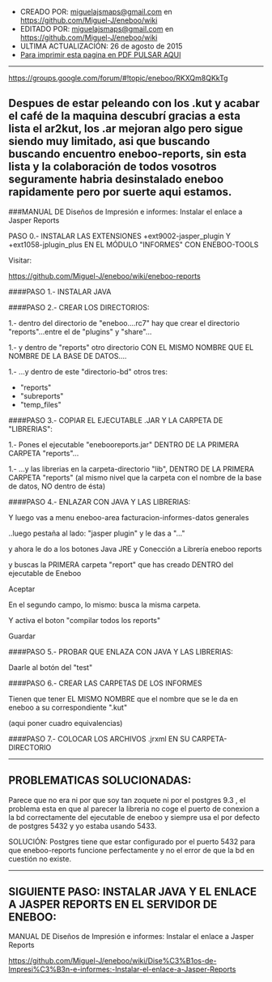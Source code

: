 * CREADO POR: miguelajsmaps@gmail.com en https://github.com/Miguel-J/eneboo/wiki
* EDITADO POR: miguelajsmaps@gmail.com en https://github.com/Miguel-J/eneboo/wiki
* ULTIMA ACTUALIZACIÓN: 26 de agosto de 2015
* [Para imprimir esta pagina en PDF PULSAR AQUI](https://gitprint.com/Miguel-J/eneboo/wiki/Dise%C3%B1os-de-Impresi%C3%B3n-e-informes%3A-Instalar-el-enlace-a-Jasper-Reports)

----
https://groups.google.com/forum/#!topic/eneboo/RKXQm8QKkTg

Despues de estar peleando con los .kut y acabar el café de la maquina descubrí gracias a esta lista el ar2kut, los .ar mejoran algo pero sigue siendo muy limitado, asi que buscando buscando encuentro eneboo-reports, sin esta lista y la colaboración de todos vosotros seguramente habria desinstalado eneboo rapidamente pero por suerte aqui estamos.
---

###MANUAL DE Diseños de Impresión e informes: Instalar el enlace a Jasper Reports

PASO 0.- INSTALAR LAS EXTENSIONES +ext9002-jasper_plugin Y +ext1058-jplugin_plus EN EL MÓDULO "INFORMES" CON ENEBOO-TOOLS

Visitar:

https://github.com/Miguel-J/eneboo/wiki/eneboo-reports

####PASO 1.- INSTALAR JAVA

####PASO 2.- CREAR LOS DIRECTORIOS:

1.- dentro del directorio de "eneboo....rc7" hay que crear el directorio "reports"...entre el de "plugins" y "share"...

1.- y dentro de "reports" otro directorio CON EL MISMO NOMBRE QUE EL NOMBRE DE LA BASE DE DATOS....

1.- ...y dentro de este "directorio-bd" otros tres:

* "reports"
* "subreports"
* "temp_files"

####PASO 3.- COPIAR EL EJECUTABLE .JAR Y LA CARPETA DE "LIBRERIAS":

1.- Pones el ejecutable "enebooreports.jar" DENTRO DE LA PRIMERA CARPETA "reports"...


1.- ...y las librerias en la carpeta-directorio "lib", DENTRO DE LA PRIMERA CARPETA "reports" (al mismo nivel que la carpeta con el nombre de la base de datos, NO dentro de ésta)

####PASO 4.- ENLAZAR CON JAVA Y LAS LIBRERIAS:

Y luego vas a menu eneboo-area facturacion-informes-datos generales

..luego pestaña al lado: "jasper plugin" y le das a "..."

y ahora le do a los botones Java JRE y Conección a Librería eneboo reports

y buscas la PRIMERA carpeta "report" que has creado DENTRO del ejecutable de Eneboo

Aceptar
 
En el segundo campo, lo mismo: busca la misma carpeta.

Y activa el boton "compilar todos los reports"

Guardar

####PASO 5.- PROBAR QUE ENLAZA CON JAVA Y LAS LIBRERIAS:

Daarle al botón del "test"

####PASO 6.- CREAR LAS CARPETAS DE LOS INFORMES

Tienen que tener EL MISMO NOMBRE que el nombre que se le da en eneboo a su correspondiente ".kut"

(aqui poner cuadro equivalencias)

####PASO 7.- COLOCAR LOS ARCHIVOS .jrxml EN SU CARPETA-DIRECTORIO

---

## PROBLEMATICAS SOLUCIONADAS:

Parece que no era ni por que soy tan zoquete ni por el postgres 9.3 , el problema esta en que al parecer la libreria no coge el puerto de conexion a la bd correctamente del ejecutable de eneboo y siempre usa el por defecto de  postgres 5432 y yo estaba usando 5433.

SOLUCIÓN: Postgres tiene que estar configurado por el puerto 5432 para que eneboo-reports funcione perfectamente y no el error  de que la bd en cuestión no existe.

---

## SIGUIENTE PASO: INSTALAR JAVA Y EL ENLACE A JASPER REPORTS EN EL SERVIDOR DE ENEBOO:

MANUAL DE Diseños de Impresión e informes: Instalar el enlace a Jasper Reports

https://github.com/Miguel-J/eneboo/wiki/Dise%C3%B1os-de-Impresi%C3%B3n-e-informes:-Instalar-el-enlace-a-Jasper-Reports

